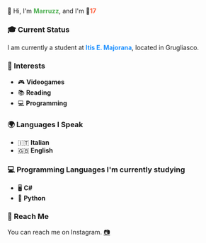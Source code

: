 

👤 Hi, I'm **<span style="color:#4CAF50;">Marruzz</span>**, and I'm 📅**<span style="color:#FF5733;">17</span>**

### 🎓 Current Status
I am currently a student at **<span style="color:#1E90FF;">Itis E. Majorana</span>**, located in Grugliasco.

### 🎯 Interests
- 🎮 **Videogames**
- 📚 **Reading**
- 💻 **Programming**

### 🌍 Languages I Speak
- 🇮🇹 **Italian**
- 🇬🇧 **English**

### 💻 Programming Languages I'm currently studying
- 🖥️ **C#**
- 🐍 **Python**

### 📱 Reach Me
You can reach me on Instagram. [📷](#)


<!---
Marruzz/Marruzz is a ✨ special ✨ repository because its `README.md` (this file) appears on your GitHub profile.
You can click the Preview link to take a look at your changes.
--->

